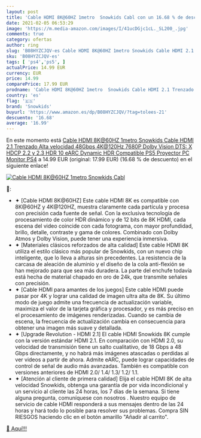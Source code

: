 ```yaml
---
layout: post
title: 'Cable HDMI 8K@60HZ 1metro  Snowkids Cabl con un 16.68 % de descuento'
date: 2021-02-05 06:53:29
image: 'https://m.media-amazon.com/images/I/41ucDGjc1cL._SL200_.jpg'
comments: true
category: ofertas
author: ring
slug: 'B08HYZCJQV-es Cable HDMI 8K@60HZ 1metro Snowkids Cable HDMI 2.1 Trenzado...'
sku: 'B08HYZCJQV-es'
tags: [ 'ps4','ps5', ]
actualPrice: 14.99 EUR
currency: EUR
price: 14.99
comparePrice: 17.99 EUR
prodname: 'Cable HDMI 8K@60HZ 1metro  Snowkids Cable HDMI 2.1 Trenzado Alta velocidad 48Gbps 4K@120Hz 7680P Dolby Vision  DTS: X  HDCP 2.2 y 2.3  HDR 10  eARC  Dynamic HDR Compatible PS5 Proyector PC Monitor PS4'
country: 'es'
flag: '🇪🇸'
brand: 'Snowkids'
buyurl: 'https://www.amazon.es/dp/B08HYZCJQV/?tag=tolees-21'
descuento: '16.68'
average: '16.99'
---
```


En este momento está [Cable HDMI 8K@60HZ 1metro  Snowkids Cable HDMI 2.1 Trenzado Alta velocidad 48Gbps 4K@120Hz 7680P Dolby Vision  DTS: X  HDCP 2.2 y 2.3  HDR 10  eARC  Dynamic HDR Compatible PS5 Proyector PC Monitor PS4](https://www.amazon.es/dp/B08HYZCJQV/?tag=tolees-21) a 14.99 EUR (original: 17.99 EUR) (16.68 %  de descuento) en el siguiente enlace!

[![Cable HDMI 8K@60HZ 1metro  Snowkids Cabl](https://m.media-amazon.com/images/I/41ucDGjc1cL._SL200_.jpg)](https://www.amazon.es/dp/B08HYZCJQV/?tag=tolees-21)

🔎:

- ✦ [Cable HDMI 8K@60HZ] Este cable HDMI 8K es compatible con 8K@60HZ y 4K@120HZ, muestra claramente cada partícula y procesa con precisión cada fuente de señal. Con la exclusiva tecnología de procesamiento de color HDR dinámico y de 12 bits de 8K HDMI, cada escena del video coincide con cada fotograma, con mayor profundidad, brillo, detalle, contraste y gama de colores. Combinado con Dolby Atmos y Dolby Vision, puede tener una experiencia inmersiva.
- ✦ [Materiales clásicos reforzados de alta calidad] Este cable HDMI 8K utiliza el estilo clásico más popular de Snowkids, con un nuevo chip inteligente, que lo lleva a alturas sin precedentes. La resistencia de la carcasa de aleación de aluminio y el diseño de la cola anti-flexión se han mejorado para que sea más duradera. La parte del enchufe todavía está hecha de material chapado en oro de 24k, que transmite señales con precisión.
- ✦ [Cable HDMI para amantes de los juegos] Este cable HDMI puede pasar por 4K y lograr una calidad de imagen ultra alta de 8K. Su último modo de juego admite una frecuencia de actualización variable, maximiza el valor de la tarjeta gráfica y procesador, y es más preciso en el procesamiento de imágenes renderizadas. Cuando se cambia de escena, la frecuencia de actualización cambia en consecuencia para obtener una imagen más suave y detallada.
- ✦ [Upgrade Revolution - HDMI 2.1] El cable HDMI Snowkids 8K cumple con la versión estándar HDMI 2.1. En comparación con HDMI 2.0, su velocidad de transmisión tiene un salto cualitativo, de 18 Gbps a 48 Gbps directamente, y no habrá más imágenes atascadas o perdidas al ver videos a partir de ahora. Admite eARC, puede lograr capacidades de control de señal de audio más avanzadas. También es compatible con versiones anteriores de HDMI 2.0/ 1.4/ 1.3/ 1.2/ 1.1.
- ✦ [Atención al cliente de primera calidad] Elija el cable HDMI 8K de alta velocidad Snowkids, obtenga una garantía de por vida incondicional y un servicio al cliente las 24 horas, los 7 días de la semana. Si tiene alguna pregunta, comuníquese con nosotros . Nuestro equipo de servicio de cable HDMI responderá a sus mensajes dentro de las 24 horas y hará todo lo posible para resolver sus problemas. Compra SIN RIESGOS haciendo clic en el botón amarillo "Añadir al carrito".

[🛒 Aquí!!!](https://www.amazon.es/dp/B08HYZCJQV/?tag=tolees-21)
